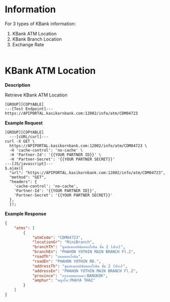 ﻿# **Information**

For 3 types of KBank information:

1. KBank ATM Location
2. KBank Branch Location
3. Exchange Rate
   <br />
   <br />

# KBank ATM Location

**Description**

Retrieve KBank ATM Location

```
[GROUP][COPYABLE]
---[Test Endpoint]---
https://APIPORTAL.kasikornbank.com:12002/info/atm/CDM04723
```

**Example Request**

```
[GROUP][COPYABLE]
  ---[cURL/curl]---
curl -X GET \
  https://APIPORTAL.kasikornbank.com:12002/info/atm/CDM04723 \
  -H 'cache-control': 'no-cache' \
  -H 'Partner-Id': '{{YOUR PARTNER ID}}' \
  -H 'Partner-Secret': '{{YOUR PARTNER SECRET}}'
---[JS/javascript]---
$.ajax({
  "url": "https://APIPORTAL.kasikornbank.com:12002/info/atm/CDM04723",
  "method": "GET",
  "headers": {
    'cache-control': 'no-cache',
    'Partner-Id': '{{YOUR PARTNER ID}}',
    'Partner-Secret': '{{YOUR PARTNER SECRET}}'
  },
  });
```

**Example Response**

```json
{
    "atms": [
        {
            "atmCode": "CDM04723",
            "locationGr": "MiniBranch",
            "branchTh": "ศูนย์แพลทตินั่มพหลโยธิน ชั้น 2 (ฝาก)",
            "branchEn": "PHAHON YOTHIN MAIN BRANCH Fl.2",
            "roadTh": "ถนนพหลโยธิน",
            "roadEn": "PHAHON YOTHIN RD.",
            "addressTh": "ศูนย์แพลทตินั่มพหลโยธิน ชั้น 2 (ฝาก)",
            "addressEn": "PHAHON YOTHIN MAIN BRANCH Fl.2",
            "province": "กรุงเทพมหานคร:BANGKOK",
            "amphur": "พญาไท:PHAYA THAI"
        }
    ]
}
```
